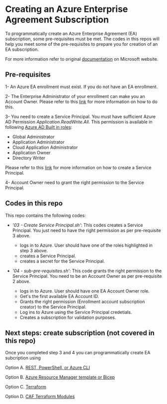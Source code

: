 # Creating an Azure Enterprise Agreement Subscription
To programmatically create an Azure Enterprise Agreement (EA) subscription, some pre-requisites must be met. The codes in this repos will help you meet some of the pre-requisites to prepare you for creation of an EA subscription. 

For more information refer to original [documentation](https://learn.microsoft.com/en-us/azure/cost-management-billing/manage/programmatically-create-subscription-enterprise-agreement?tabs=azure-cli#create-subscriptions-under-a-specific-enrollment-account) on Microsoft website.

## Pre-requisites
1- An Azure EA enrollment must exist. If you do not have an EA enrollment.

2- The Enterprise Administrator of your enrollment can make you an Account Owner. Please refer to this [link](https://learn.microsoft.com/en-us/azure/cost-management-billing/manage/direct-ea-administration#add-an-account-and-account-owner) for more information on how to do this.

3- You need to create a Service Principal. You must have sufficient Azure AD Permission *Application.ReadWrite.All*. This permission is available in following [Azure AD Built in roles](https://learn.microsoft.com/en-us/azure/active-directory/roles/permissions-reference): 
- Global Administrator
- Application Administrator
- Cloud Application Administrator
- Application Owner
- Directory Writer

Please refer to this [link](https://docs.microsoft.com/en-us/azure/active-directory/develop/howto-create-service-principal-portal) for more information on how to create a Service Principal.

4- Account Owner need to grant the right permission to the Service Principal.

## Codes in this repo
This repo contains the following codes:
- *'03 - Create Service Principal.sh'*: This codes creates a Service Principal. You just need to have the right permission as per pre-requisite 3 above.

  - logs in to Azure. User should have one of the roles highlighted in step 3 above.
  - creates a Service Principal.
  - creates a secret for the Service Principal.

- *'04 - sub-pre-requisites.sh'*: This code grants the right permission to the Service Principal. You need to be an Account Owner as per pre-requisite 2 above.
  - logs in to Azure. User should have one EA Account Owner role.
  - Get's the first available EA Account ID.
  - Grants the right permission (Enrollment account subscription creator) to the Service Principal.
  - Log ins to Azure using the Service Principal credetials.
  - Creates a subscription for validation purposes.

## Next steps: create subscription (not covered in this repo)
Once you completed step 3 and 4 you can programmatically create EA subcription using

Option A. [REST, PowerShell, or Azure CLI](https://learn.microsoft.com/en-us/azure/cost-management-billing/manage/programmatically-create-subscription-enterprise-agreement?tabs=rest#create-subscriptions-under-a-specific-enrollment-account)

Option B. [Azure Resource Manager template or Bicep](https://learn.microsoft.com/en-us/azure/cost-management-billing/manage/programmatically-create-subscription-enterprise-agreement?tabs=rest#use-arm-template-or-bicep)

Option C. [Terraform](https://registry.terraform.io/providers/hashicorp/azurerm/latest/docs/resources/subscription)

Option D. [CAF Terraform Modules](https://github.com/aztfmod/terraform-azurerm-caf/tree/main/examples/subscriptions/100-create-subscription)